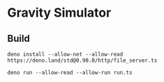# Gravity Simulator

## Build

`deno install --allow-net --allow-read https://deno.land/std@0.90.0/http/file_server.ts`

`deno run --allow-read --allow-run run.ts`
